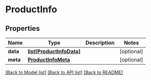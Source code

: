 # ProductInfo

## Properties
Name | Type | Description | Notes
------------ | ------------- | ------------- | -------------
**data** | [**list[ProductInfoData]**](ProductInfoData.md) |  | [optional] 
**meta** | [**ProductInfoMeta**](ProductInfoMeta.md) |  | [optional] 

[[Back to Model list]](../README.md#documentation-for-models) [[Back to API list]](../README.md#documentation-for-api-endpoints) [[Back to README]](../README.md)


